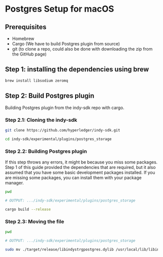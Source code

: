 # Postgres Setup for macOS

## Prerequisites

- Homebrew
- Cargo (We have to build Postgres plugin from source)
- git (to clone a repo, could also be done with downloading the zip from the GitHub page)

## Step 1: installing the dependencies using brew

```sh
brew install libsodium zeromq
```

## Step 2: Build Postgres plugin

Building Postgres plugin from the indy-sdk repo with cargo.

### Step 2.1: Cloning the indy-sdk

```sh
git clone https://github.com/hyperledger/indy-sdk.git

cd indy-sdk/experimental/plugins/postgres_storage
```

### Step 2.2: Building Postgres plugin

If this step throws any errors, it might be because you miss some packages. Step 1 of this guide provided the dependencies that are required, but it also assumed that you have some basic development packages installed. If you are missing some packages, you can install them with your package manager.

```sh
pwd

# OUTPUT: .../indy-sdk/experimental/plugins/postgres_storage

cargo build --release
```

### Step 2.3: Moving the file

```sh
pwd

# OUTPUT: .../indy-sdk/experimental/plugins/postgres_storage

sudo mv ./target/release/libindystrgpostgres.dylib /usr/local/lib/libindystrgpostgres.dylib
```
